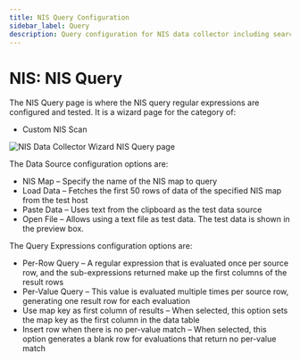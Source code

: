 ```yaml
---
title: NIS Query Configuration
sidebar_label: Query
description: Query configuration for NIS data collector including search parameters and filtering options for Network Information Service data.
---
```


# NIS: NIS Query

The NIS Query page is where the NIS query regular expressions are configured and tested. It is a
wizard page for the category of:

- Custom NIS Scan

![NIS Data Collector Wizard NIS Query page](/img/versioned_docs/accessanalyzer_11.6/accessanalyzer/admin/datacollector/nis/query.webp)

The Data Source configuration options are:

- NIS Map – Specify the name of the NIS map to query
- Load Data – Fetches the first 50 rows of data of the specified NIS map from the test host
- Paste Data – Uses text from the clipboard as the test data source
- Open File – Allows using a text file as test data. The test data is shown in the preview box.

The Query Expressions configuration options are:

- Per-Row Query – A regular expression that is evaluated once per source row, and the
  sub-expressions returned make up the first columns of the result rows
- Per-Value Query – This value is evaluated multiple times per source row, generating one result row
  for each evaluation
- Use map key as first column of results – When selected, this option sets the map key as the first
  column in the data table
- Insert row when there is no per-value match – When selected, this option generates a blank row for
  evaluations that return no per-value match
